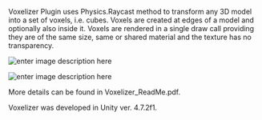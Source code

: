 Voxelizer Plugin uses Physics.Raycast method to transform any 3D model into a set of voxels, i.e. cubes. Voxels are created at edges of a model and optionally also inside it. Voxels are rendered in a single draw call providing they are of the same size, same or shared material and the texture has no transparency.

![enter image description here](https://cdn1.imggmi.com/uploads/2019/10/12/34f4a11764afe6dcbf0f6b3ce55a7885-full.png)

![enter image description here](https://cdn1.imggmi.com/uploads/2019/10/12/0da3b4f72c685489cb4dcbf22e0918f7-full.png)

More details can be found in Voxelizer_ReadMe.pdf.

Voxelizer was developed in Unity ver. 4.7.2f1.
